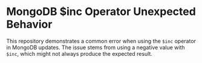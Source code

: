 # MongoDB $inc Operator Unexpected Behavior

This repository demonstrates a common error when using the `$inc` operator in MongoDB updates. The issue stems from using a negative value with `$inc`, which might not always produce the expected result.